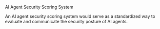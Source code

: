AI Agent Security Scoring System

An AI agent security scoring system would serve as a standardized way to evaluate and communicate the security posture of AI agents.
